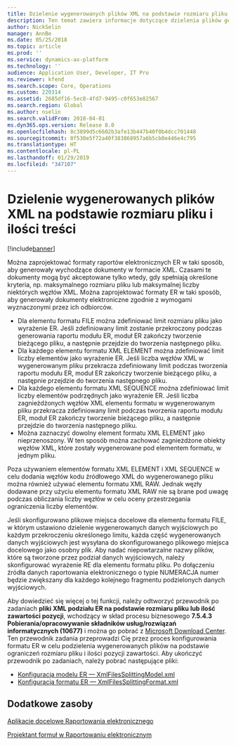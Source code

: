 ```yaml
---
title: Dzielenie wygenerowanych plików XML na podstawie rozmiaru pliku i ilości treści
description: Ten temat zawiera informacje dotyczące dzielenia plików generowanych na podstawie rozmiaru pliku i ilości elementu zawartości.
author: NickSelin
manager: AnnBe
ms.date: 05/25/2018
ms.topic: article
ms.prod: ''
ms.service: dynamics-ax-platform
ms.technology: ''
audience: Application User, Developer, IT Pro
ms.reviewer: kfend
ms.search.scope: Core, Operations
ms.custom: 220314
ms.assetid: 2685df16-5ec8-4fd7-9495-c0f653e82567
ms.search.region: Global
ms.author: nselin
ms.search.validFrom: 2018-04-01
ms.dyn365.ops.version: Release 8.0
ms.openlocfilehash: 8c3899d5c6602b3afe13b447b40f0b4dcc701448
ms.sourcegitcommit: 0f530e5f72a40f383868957a6b5cb0e446e4c795
ms.translationtype: HT
ms.contentlocale: pl-PL
ms.lasthandoff: 01/29/2019
ms.locfileid: "347107"
---
```

# <a name="split-generated-xml-files-based-on-file-size-and-content-quantity"></a>Dzielenie wygenerowanych plików XML na podstawie rozmiaru pliku i ilości treści

[!include[banner](../includes/banner.md)]

Można zaprojektować formaty raportów elektronicznych ER w taki sposób, aby generowały wychodzące dokumenty w formacie XML. Czasami te dokumenty mogą być akceptowane tylko wtedy, gdy spełniają określone kryteria, np. maksymalnego rozmiaru pliku lub maksymalnej liczby niektórych węzłów XML. Można zaprojektować formaty ER w taki sposób, aby generowały dokumenty elektroniczne zgodnie z wymogami wyznaczonymi przez ich odbiorców.

- Dla elementu formatu FILE można zdefiniować limit rozmiaru pliku jako wyrażenie ER. Jeśli zdefiniowany limit zostanie przekroczony podczas generowania raportu modułu ER, moduł ER zakończy tworzenie bieżącego pliku, a następnie przejdzie do tworzenia następnego pliku.
- Dla każdego elementu formatu XML ELEMENT można zdefiniować limit liczby elementów jako wyrażenie ER. Jeśli liczba węzłów XML w wygenerowanym pliku przekracza zdefiniowany limit podczas tworzenia raportu modułu ER, moduł ER zakończy tworzenie bieżącego pliku, a następnie przejdzie do tworzenia następnego pliku.
- Dla każdego elementu formatu XML SEQUENCE można zdefiniować limit liczby elementów podrzędnych jako wyrażenie ER. Jeśli liczba zagnieżdżonych węzłów XML elementu formatu w wygenerowanym pliku przekracza zdefiniowany limit podczas tworzenia raportu modułu ER, moduł ER zakończy tworzenie bieżącego pliku, a następnie przejdzie do tworzenia następnego pliku.
- Można zaznaczyć dowolny element formatu XML ELEMENT jako nieprzenoszony. W ten sposób można zachować zagnieżdżone obiekty węzłów XML, które zostały wygenerowane pod elementem formatu, w jednym pliku.

Poza używaniem elementów formatu XML ELEMENT i XML SEQUENCE w celu dodania węzłów kodu źródłowego XML do wygenerowanego pliku można również używać elementu formatu XML RAW. Jednak węzły dodawane przy użyciu elementu formatu XML RAW nie są brane pod uwagę podczas obliczania liczby węzłów w celu oceny przestrzegania ograniczenia liczby elementów.

Jeśli skonfigurowano plikowe miejsca docelowe dla elementu formatu FILE, w którym ustawiono dzielenie wygenerowanych danych wyjściowych po każdym przekroczeniu określonego limitu, każda część wygenerowanych danych wyjściowych jest wysyłana do skonfigurowanego plikowego miejsca docelowego jako osobny plik. Aby nadać niepowtarzalne nazwy plików, które są tworzone przez podział danych wyjściowych, należy skonfigurować wyrażenie RE dla elementu formatu pliku. Po dołączeniu źródła danych raportowania elektronicznego o typie NUMERACJA numer będzie zwiększany dla każdego kolejnego fragmentu podzielonych danych wyjściowych.

Aby dowiedzieć się więcej o tej funkcji, należy odtworzyć przewodnik po zadaniach **pliki XML podziału ER na podstawie rozmiaru pliku lub ilość zawartości pozycji**, wchodzący w skład procesu biznesowego **7.5.4.3 Pobierania/opracowywanie składników usług/rozwiązań informatycznych (10677)** i można go pobrać z [Microsoft Download Center](https://go.microsoft.com/fwlink/?linkid=874684). Ten przewodnik zadania przeprowadzi Cię przez proces konfigurowania formatu ER w celu podzielenia wygenerowanych plików na podstawie ograniczeń rozmiaru pliku i ilości pozycji zawartości. Aby ukończyć przewodnik po zadaniach, należy pobrać następujące pliki:

- [Konfiguracja modelu ER — XmlFilesSplittingModel.xml](https://go.microsoft.com/fwlink/?linkid=874111)
- [Konfiguracja formatu ER — XmlFilesSplittingFormat.xml](https://go.microsoft.com/fwlink/?linkid=874111)

## <a name="additional-resources"></a>Dodatkowe zasoby
[Aplikacje docelowe Raportowania elektronicznego](electronic-reporting-destinations.md)

[Projektant formuł w Raportowaniu elektronicznym](general-electronic-reporting-formula-designer.md)
